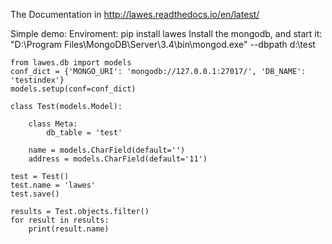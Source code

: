 The Documentation in http://lawes.readthedocs.io/en/latest/

Simple demo:
Enviroment: pip install lawes
Install the mongodb, and start it: "D:\Program Files\MongoDB\Server\3.4\bin\mongod.exe" --dbpath d:\test
```
from lawes.db import models
conf_dict = {'MONGO_URI': 'mongodb://127.0.0.1:27017/', 'DB_NAME': 'testindex'}
models.setup(conf=conf_dict)

class Test(models.Model):

    class Meta:
        db_table = 'test'

    name = models.CharField(default='')
    address = models.CharField(default='11')

test = Test()
test.name = 'lawes'
test.save()

results = Test.objects.filter()
for result in results:
    print(result.name)

```

